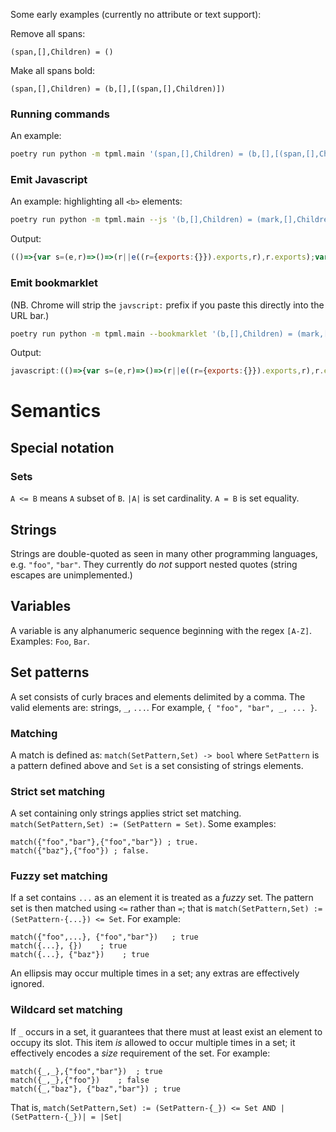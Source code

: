 
Some early examples (currently no attribute or text support):

Remove all spans:

```
(span,[],Children) = ()
```

Make all spans bold:

```
(span,[],Children) = (b,[],[(span,[],Children)])
```

### Running commands

An example:

```bash
poetry run python -m tpml.main '(span,[],Children) = (b,[],[(span,[],Children)])' --html tests/data/ask-hn-oct-24.html | tee /tmp/out.html
```

### Emit Javascript

An example: highlighting all `<b>` elements:

```bash
poetry run python -m tpml.main --js '(b,[],Children) = (mark,[],Children)'
```

Output:

```javascript
(()=>{var s=(e,r)=>()=>(r||e((r={exports:{}}).exports,r),r.exports);var u=s((C,g)=>{function o(e){return e[0]==e[0].toUpperCase()||e=="_"}function f(e){return e.children==null?[]:Array(...e.children).filter(r=>r.nodeType!=3)}function d(e,r){if(r.tag=="_"||r.tag==e.tagName.toLowerCase()){let i=f(e);if(r.children.length==0&&i.length==0||r.children.length==1&&o(r.children[0].tag))return!0;if(r.children.length>0&&e.children.length==r.children.length){for(let n=0;n<r.children.length;n++)if(d(e.children[n],r.children[n])==!1)return!1;return!0}}return!1}function h(e,r,i,n){console.assert(d(e,r));let l=r.tag;l=="_"&&(l=e.tag);let t=n.createElement(i.tag);for(let a of e.childNodes)t.appendChild(a);return[t,f(e)]}function c(e,r,i,n){let l=f(e);if(d(e,r)){let t;[t,l]=h(e,r,i,n),e.replaceWith(t)}for(let t of l)c(t,r,i,n)}g.exports={match:d,unify:h,unify_tree:c};c(window.document.documentElement,{tag:"b",attrs:[],children:[{tag:"Children",attrs:[],children:[]}]},{tag:"mark",attrs:[],children:[{tag:"Children",attrs:[],children:[]}]},window.document)});u();})();
```

### Emit bookmarklet

(NB. Chrome will strip the `javscript:` prefix if you paste this directly into the URL bar.)

```bash
poetry run python -m tpml.main --bookmarklet '(b,[],Children) = (mark,[],Children)'
```

Output:

```javascript
javascript:(()=>{var s=(e,r)=>()=>(r||e((r={exports:{}}).exports,r),r.exports);var u=s((C,g)=>{function o(e){return e[0]==e[0].toUpperCase()||e=="_"}function f(e){return e.children==null?[]:Array(...e.children).filter(r=>r.nodeType!=3)}function d(e,r){if(r.tag=="_"||r.tag==e.tagName.toLowerCase()){let i=f(e);if(r.children.length==0&&i.length==0||r.children.length==1&&o(r.children[0].tag))return!0;if(r.children.length>0&&e.children.length==r.children.length){for(let n=0;n<r.children.length;n++)if(d(e.children[n],r.children[n])==!1)return!1;return!0}}return!1}function h(e,r,i,n){console.assert(d(e,r));let l=r.tag;l=="_"&&(l=e.tag);let t=n.createElement(i.tag);for(let a of e.childNodes)t.appendChild(a);return[t,f(e)]}function c(e,r,i,n){let l=f(e);if(d(e,r)){let t;[t,l]=h(e,r,i,n),e.replaceWith(t)}for(let t of l)c(t,r,i,n)}g.exports={match:d,unify:h,unify_tree:c};c(window.document.documentElement,{tag:"b",attrs:[],children:[{tag:"Children",attrs:[],children:[]}]},{tag:"mark",attrs:[],children:[{tag:"Children",attrs:[],children:[]}]},window.document)});u();})();
```

# Semantics

## Special notation

### Sets

`A <= B` means `A` subset of `B`.
`|A|` is set cardinality.
`A = B` is set equality.

## Strings

Strings are double-quoted as seen in many other programming languages, e.g. `"foo"`, `"bar"`. They currently do _not_ support
nested quotes (string escapes are unimplemented.)

## Variables

A variable is any alphanumeric sequence beginning with the regex `[A-Z]`. Examples: `Foo`, `Bar`.

## Set patterns

A set consists of curly braces and elements delimited by a comma. The valid elements are: strings, `_`, `...`. For example, 
`{ "foo", "bar", _, ... }`.

### Matching

A match is defined as: `match(SetPattern,Set) -> bool` where `SetPattern` is a pattern defined above and `Set` is a set consisting of strings elements.

### Strict set matching

A set containing only strings applies strict set matching. `match(SetPattern,Set) := (SetPattern = Set)`.
Some examples:

```
match({"foo","bar"},{"foo","bar"}) ; true.
match({"baz"},{"foo"}) ; false.
```

### Fuzzy set matching

If a set contains `...` as an element it is treated as a _fuzzy_ set. The pattern set is then matched using `<=` rather than `=`; 
that is `match(SetPattern,Set) := (SetPattern-{...}) <= Set`. For example:

```
match({"foo",...}, {"foo","bar"})   ; true
match({...}, {})    ; true
match({...}, {"baz"})    ; true
```

An ellipsis may occur multiple times in a set; any extras are effectively ignored.

### Wildcard set matching

If `_` occurs in a set, it guarantees that there must at least exist an element to occupy its slot.
This item _is_ allowed to occur multiple times in a set; it effectively encodes a _size_ requirement of
the set. For example:

```
match({_,_},{"foo","bar"})  ; true
match({_,_},{"foo"})    ; false
match({_,"baz"}, {"baz","bar"}) ; true
```

That is, `match(SetPattern,Set) := (SetPattern-{_}) <= Set AND |(SetPattern-{_})| = |Set|`